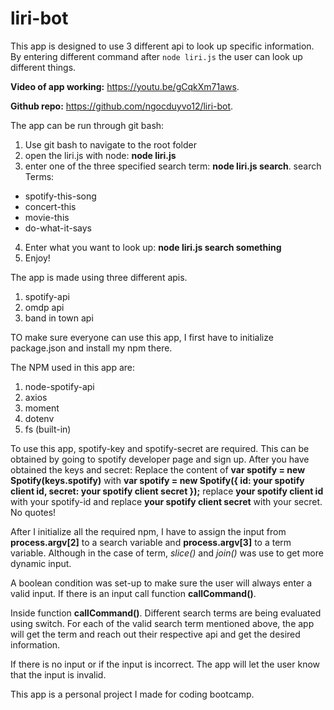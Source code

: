 # liri-bot

This app is designed to use 3 different api to look up specific information. By entering different command after `node liri.js` the user can look up different things.

**Video of app working:** https://youtu.be/gCqkXm71aws.

**Github repo:** https://github.com/ngocduyvo12/liri-bot.

The app can be run through git bash:
1. Use git bash to navigate to the root folder
2. open the liri.js with node: **node liri.js**
3. enter one of the three specified search term: **node liri.js search**. 
search Terms: 
* spotify-this-song
* concert-this
* movie-this
* do-what-it-says

4. Enter what you want to look up: **node liri.js search something**
5. Enjoy!

The app is made using three different apis. 
1. spotify-api
2. omdp api
3. band in town api

TO make sure everyone can use this app, I first have to initialize package.json and install my npm there. 

The NPM used in this app are:
1. node-spotify-api
2. axios
3. moment
4. dotenv
5. fs (built-in)

To use this app, spotify-key and spotify-secret are required. This can be obtained by going to spotify developer page and sign up. After you have obtained the keys and secret:
Replace the content of **var spotify = new Spotify(keys.spotify)** with
 **var spotify = new Spotify({
  id: your spotify client id,
  secret: your spotify client secret
});** replace **your spotify client id** with your spotify-id and replace **your spotify client secret** with your secret. No quotes!

After I initialize all the required npm, I have to assign the input from **process.argv[2]** to a search variable and **process.argv[3]** to a term variable. Although in the case of term, *slice()* and *join()* was use to get more dynamic input. 

A boolean condition was set-up to make sure the user will always enter a valid input. If there is an input call function **callCommand()**.

Inside function **callCommand()**. Different search terms are being evaluated using switch. For each of the valid search term mentioned above, the app will get the term and reach out their respective api and get the desired information.

If there is no input or if the input is incorrect. The app will let the user know that the input is invalid.

This app is a personal project I made for coding bootcamp.